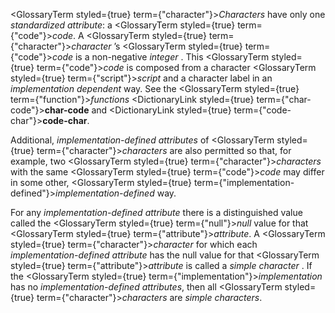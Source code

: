  



<GlossaryTerm styled={true} term={"character"}><i>Characters</i></GlossaryTerm> have only one *standardized attribute*: a <GlossaryTerm styled={true} term={"code"}><i>code</i></GlossaryTerm>. A <GlossaryTerm styled={true} term={"character"}><i>character</i></GlossaryTerm> ’s <GlossaryTerm styled={true} term={"code"}><i>code</i></GlossaryTerm> is a non-negative *integer* . This <GlossaryTerm styled={true} term={"code"}><i>code</i></GlossaryTerm> is composed from a character <GlossaryTerm styled={true} term={"script"}><i>script</i></GlossaryTerm> and a character label in an *implementation dependent* way. See the <GlossaryTerm styled={true} term={"function"}><i>functions</i></GlossaryTerm> <DictionaryLink styled={true} term={"char-code"}><b>char-code</b></DictionaryLink> and <DictionaryLink styled={true} term={"code-char"}><b>code-char</b></DictionaryLink>. 



Additional, *implementation-defined attributes* of <GlossaryTerm styled={true} term={"character"}><i>characters</i></GlossaryTerm> are also permitted so that, for example, two <GlossaryTerm styled={true} term={"character"}><i>characters</i></GlossaryTerm> with the same <GlossaryTerm styled={true} term={"code"}><i>code</i></GlossaryTerm> may differ in some other, <GlossaryTerm styled={true} term={"implementation-defined"}><i>implementation-defined</i></GlossaryTerm> way. 



For any *implementation-defined attribute* there is a distinguished value called the <GlossaryTerm styled={true} term={"null"}><i>null</i></GlossaryTerm> value for that <GlossaryTerm styled={true} term={"attribute"}><i>attribute</i></GlossaryTerm>. A <GlossaryTerm styled={true} term={"character"}><i>character</i></GlossaryTerm> for which each *implementation-defined attribute* has the null value for that <GlossaryTerm styled={true} term={"attribute"}><i>attribute</i></GlossaryTerm> is called a *simple character* . If the <GlossaryTerm styled={true} term={"implementation"}><i>implementation</i></GlossaryTerm> has no *implementation-defined attributes*, then all <GlossaryTerm styled={true} term={"character"}><i>characters</i></GlossaryTerm> are *simple characters*. 







 



 



